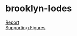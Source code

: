 # brooklyn-lodes
[Report](https://tangoyankee.github.io/brooklyn-lodes/miller-705-project-report.pdf)  
[Supporting Figures](https://tangoyankee.github.io/brooklyn-lodes/miller-705-report-supporting-figures.pdf)
